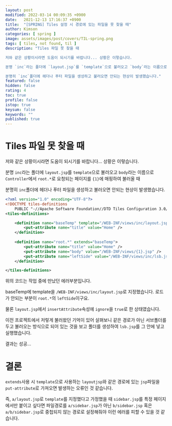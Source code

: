 ```yaml
---
layout: post
modified: 2022-03-14 00:09:35 +0900
date:   2021-12-13 17:16:37 +0900
title:  "[SPRING] Tiles 설정 시 경로에 있는 파일을 못 찾을 때"
author: Kimson
categories: [ spring ]
image: assets/images/post/covers/TIL-spring.png
tags: [ tiles, not found, til ]
description: "Tiles 파일 못 찾을 때

저와 같은 상황이시라면 도움이 되시기를 바랍니다... 상황은 이렇습니다.

분명 `inc`라는 폴더에 `layout.jsp`를 `template`으로 불러오고 `body`라는 이름으로 `Controller`에서 `root.*`로 요청되는 페이지를 `{1}`에 매핑하여 불러올 때

분명히 `inc`폴더에 헤더나 푸터 파일을 생성하고 불러오면 안되는 현상이 발생했습니다."
featured: false
hidden: false
rating: 4
toc: true
profile: false
istop: true
keysum: false
keywords: ""
published: true
---
```


# Tiles 파일 못 찾을 때

저와 같은 상황이시라면 도움이 되시기를 바랍니다... 상황은 이렇습니다.

분명 `inc`라는 폴더에 `layout.jsp`를 `template`으로 불러오고 `body`라는 이름으로 `Controller`에서 `root.*`로 요청되는 페이지를 `{1}`에 매핑하여 불러올 때

분명히 `inc`폴더에 헤더나 푸터 파일을 생성하고 불러오면 안되는 현상이 발생했습니다.

```xml
<?xml version="1.0" encoding="UTF-8"?>
<!DOCTYPE tiles-definitions
    PUBLIC "-//Apache Software Foundation//DTD Tiles Configuration 3.0//EN" "http://tiles.apache.org/dtds/tiles-config_3_0.dtd">
<tiles-definitions>

    <definition name="baseTemp" template="/WEB-INF/views/inc/layout.jsp">
    	<put-attribute name="title" value="Home" />
    </definition>
    
    <definition name="root.*" extends="baseTemp">
    	<put-attribute name="title" value="Home" />
        <put-attribute name="body" value="/WEB-INF/views/{1}.jsp" />
        <put-attribute name="leftSide" value="/WEB-INF/views/inc/lsb.jsp" />
    </definition>

</tiles-definitions>
```

위의 코드는 작업 중에 만났던 에러부분입니다.

baseTemp에 template을 `/WEB-INF/views/inc/layout.jsp`로 지정했습니다. 로드가 안되는 부분이 `root.*`의 `leftSide`이구요.

물론 `layout.jsp`에서 `insertAttribute`속성에 `ignore`을 `true`로 한 상태였습니다.

이전 프로젝트에서 저렇게 불러왔던 기억이 있어 살펴보니 같은 경로가 아닌 서브폴더를 두고 불러오는 방식으로 되어 있는 것을 보고 폴더를 생성하여 `lsb.jsp`를 그 안에 넣고 실행했습니다.

결과는 성공...

# 결론

`extends`사용 시 `template`으로 사용하는 `layoutjsp`와 같은 경로에 있는 `jsp`파일을 `put-attribute`로 가져오면 발생하는 오류인 것 같습니다.

즉, `a/layout.jsp`로 `template`를 지정했다고 가정했을 때 `sidebar.jsp`를 특정 페이지에서만 붙이고 싶다면 파일경로를 `a/sidebar.jsp`가 아닌 `b/sidebar.jsp` 혹은 `a/b/sidebar.jsp`로 중첩되지 않는 경로로 설정해줘야 이런 에러를 피할 수 있을 것 같습니다.